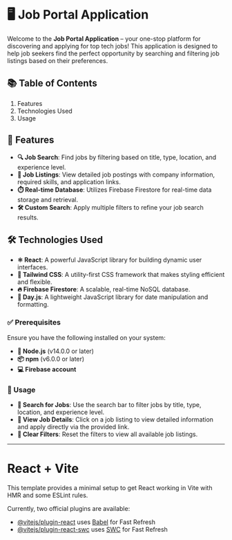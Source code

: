 # 🖥️ Job Portal Application

Welcome to the **Job Portal Application** – your one-stop platform for discovering and applying for top tech jobs! This application is designed to help job seekers find the perfect opportunity by searching and filtering job listings based on their preferences.

## 📚 Table of Contents

1. Features
2. Technologies Used
3. Usage

## 🌟 Features

- **🔍 Job Search**: Find jobs by filtering based on title, type, location, and experience level.
- **📄 Job Listings**: View detailed job postings with company information, required skills, and application links.
- **⏱️ Real-time Database**: Utilizes Firebase Firestore for real-time data storage and retrieval.
- **🛠️ Custom Search**: Apply multiple filters to refine your job search results.

## 🛠️ Technologies Used

- **⚛️ React**: A powerful JavaScript library for building dynamic user interfaces.
- **🎨 Tailwind CSS**: A utility-first CSS framework that makes styling efficient and flexible.
- **🔥 Firebase Firestore**: A scalable, real-time NoSQL database.
- **📅 Day.js**: A lightweight JavaScript library for date manipulation and formatting.

### ✅ Prerequisites

Ensure you have the following installed on your system:

- **🔧 Node.js** (v14.0.0 or later)
- **📦 npm** (v6.0.0 or later)
- **💻 Firebase account**

### 📝 Usage

- **🔎 Search for Jobs**: Use the search bar to filter jobs by title, type, location, and experience level.
- **📜 View Job Details**: Click on a job listing to view detailed information and apply directly via the provided link.
- **🚫 Clear Filters**: Reset the filters to view all available job listings.



-----------------------------------------------------------------------------------------------------------------------------------------------------------------------------------------------------------------
# React + Vite

This template provides a minimal setup to get React working in Vite with HMR and some ESLint rules.

Currently, two official plugins are available:

- [@vitejs/plugin-react](https://github.com/vitejs/vite-plugin-react/blob/main/packages/plugin-react/README.md) uses [Babel](https://babeljs.io/) for Fast Refresh
- [@vitejs/plugin-react-swc](https://github.com/vitejs/vite-plugin-react-swc) uses [SWC](https://swc.rs/) for Fast Refresh

